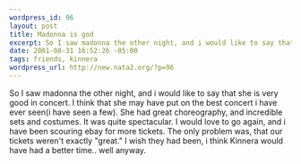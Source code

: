 ```yaml
--- 
wordpress_id: 96
layout: post
title: Madonna is god
excerpt: So I saw madonna the other night, and i would like to say that she is very good in concert. I think that she may have put on the best concert i have ever seen(i have seen a few). She had great choreography, and incredible sets and costumes. It was quite spectacular. I would love to go again, and i have been scouring ebay for more tickets. The only problem was, that our tickets weren't exactly "g...
date: 2001-08-31 16:52:26 -05:00
tags: friends, kinnera
wordpress_url: http://new.nata2.org/?p=96
---
```

So I saw madonna the other night, and i would like to say that she is very good in concert. I think that she may have put on the best concert i have ever seen(i have seen a few). She had great choreography, and incredible sets and costumes. It was quite spectacular. I would love to go again, and i have been scouring ebay for more tickets. The only problem was, that our tickets weren't exactly "great." I wish they had been, i think Kinnera would have had a better time.. well anyway.
